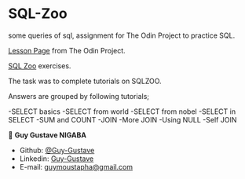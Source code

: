 # SQL-Zoo
some queries of sql, assignment for The Odin Project to practice SQL.


[Lesson Page](https://www.theodinproject.com/courses/databases/lessons/sql) from The Odin Project.

[SQL Zoo](https://sqlzoo.net/wiki/SQL_Tutorial) exercises.

The task was to complete tutorials on SQLZOO.

Answers are grouped by following tutorials;

-SELECT basics
-SELECT from world
-SELECT from nobel
-SELECT in SELECT
-SUM and COUNT
-JOIN
-More JOIN
-Using NULL
-Self JOIN

👤 **Guy Gustave NIGABA**

- Github: [@Guy-Gustave](https://github.com/Guy-Gustave)
- Linkedin: [Guy-Gustave](https://www.linkedin.com/in/guy-gustave-nigaba-7988ba181/)
- E-mail: [guymoustapha@gmail.com](guymoustapha@gmail.com)

 